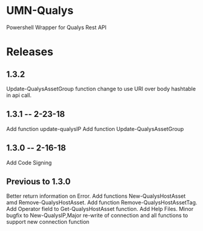 # UMN-Qualys
Powershell Wrapper for Qualys Rest API

# Releases

## 1.3.2
Update-QualysAssetGroup function change to use URI over body hashtable in api call.

## 1.3.1 -- 2-23-18
Add function update-qualysIP
Add function Update-QualysAssetGroup

## 1.3.0 -- 2-16-18
Add Code Signing

## Previous to 1.3.0
Better return information on Error.  Add functions New-QualysHostAsset amd Remove-QualysHostAsset.  Add function Remove-QualysHostAssetTag. Add Operator field to Get-QualysHostAsset function.  Add Help Files.  Minor bugfix to New-QualysIP,Major re-write of connection and all functions to support new connection function
